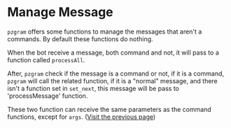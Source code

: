 # Manage Message

`pzgram` offers some functions to manage the messages that aren't a commands. By default these functions do nothing.

When the bot receive a message, both command and not, it will pass to a function called `processAll`. 

After, `pzgram` check if the message is a command or not, if it is a command, `pzgram` will call the related function, if it is a "normal" message, and
there isn't a function set in `set_next`, this message will be pass to 'processMessage' function.

These two function can receive the same parameters as the command functions, except for `args`. ([Visit the previous page](https://infopz.github.io/pzgram/guide2))
